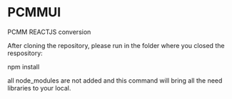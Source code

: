# PCMMUI

PCMM REACTJS conversion

After cloning the repository, please run in the folder where you closed the respository:

npm install

all node_modules are not added and this command will bring all the need libraries to your local.